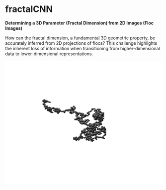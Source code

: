 # fractalCNN

**Determining a 3D Parameter (Fractal Dimension) from 2D Images (Floc Images)**

How can the fractal dimension, a fundamental 3D geometric property, be accurately inferred from 2D projections of flocs? This challenge highlights the inherent loss of information when transitioning from higher-dimensional data to lower-dimensional representations.

![Rotating Floc Visualization](https://github.com/braydennoh/fractalCNN/blob/main/images/flocrotate.gif)
